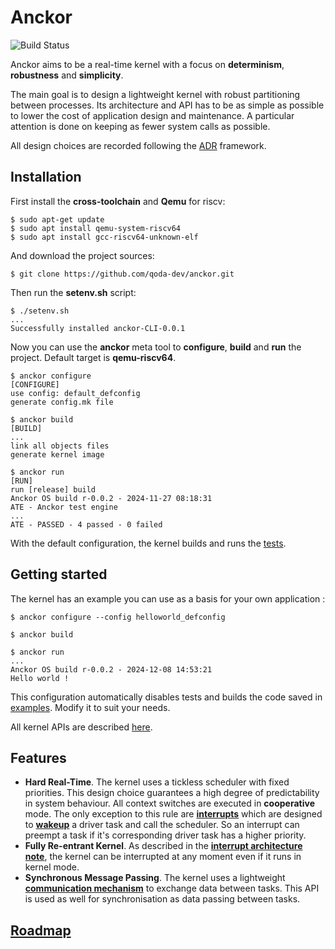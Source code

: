 # Anckor

![Build Status](https://github.com/nkrs-lab/anckor/actions/workflows/build_and_test.yaml/badge.svg)

Anckor aims to be a real-time kernel with a focus on **determinism**, **robustness** and **simplicity**.

The main goal is to design a lightweight kernel with robust partitioning between processes. Its architecture and API has to be as simple as possible to lower the cost of application design and maintenance. A particular attention is done on keeping as fewer system calls as possible.

All design choices are recorded following the [ADR](./doc/arch/README.md) framework.

## Installation

First install the **cross-toolchain** and **Qemu** for riscv:

```shell
$ sudo apt-get update
$ sudo apt install qemu-system-riscv64
$ sudo apt install gcc-riscv64-unknown-elf
```

And download the project sources:

```shell
$ git clone https://github.com/qoda-dev/anckor.git
```

Then run the **setenv.sh** script: 

```shell
$ ./setenv.sh
...
Successfully installed anckor-CLI-0.0.1
```

Now you can use the **anckor** meta tool to **configure**, **build** and **run** the project. Default target is **qemu-riscv64**.

```shell
$ anckor configure
[CONFIGURE]
use config: default_defconfig
generate config.mk file

$ anckor build
[BUILD]
...
link all objects files
generate kernel image

$ anckor run
[RUN]
run [release] build
Anckor OS build r-0.0.2 - 2024-11-27 08:18:31
ATE - Anckor test engine
...
ATE - PASSED - 4 passed - 0 failed
```

With the default configuration, the kernel builds and runs the [tests](./tests/).

## Getting started

The kernel has an example you can use as a basis for your own application : 

```shell
$ anckor configure --config helloworld_defconfig

$ anckor build

$ anckor run
...
Anckor OS build r-0.0.2 - 2024-12-08 14:53:21
Hello world !
```

This configuration automatically disables tests and builds the code saved in [examples](./examples/). Modify it to suit your needs.

All kernel APIs are described [here](./doc/api/SUMMARY.md).

## Features

* **Hard Real-Time**. The kernel uses a tickless scheduler with fixed priorities. This design choice guarantees a high degree of predictability in system behaviour. All context switches are executed in **cooperative** mode. The only exception to this rule are **[interrupts](./doc/arch/adr-010.md)** which are designed to **[wakeup](./doc/api/task.md)** a driver task and call the scheduler. So an interrupt can preempt a task if it's corresponding driver task has a higher priority.
* **Fully Re-entrant Kernel**. As described in the **[interrupt architecture note](./doc/arch/adr-010.md)**, the kernel can be interrupted at any moment even if it runs in kernel mode.
* **Synchronous Message Passing**. The kernel uses a lightweight **[communication mechanism](./doc/arch/adr-011.md/)** to exchange data between tasks. This API is used as well for synchronisation as data passing between tasks.

## [Roadmap](/ROADMAP.md)